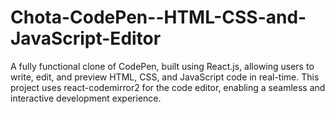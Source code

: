 # Chota-CodePen--HTML-CSS-and-JavaScript-Editor
A fully functional clone of CodePen, built using React.js, allowing users to write, edit, and preview HTML, CSS, and JavaScript code in real-time. This project uses react-codemirror2 for the code editor, enabling a seamless and interactive development experience. 
